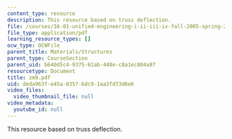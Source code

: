 ```yaml
---
content_type: resource
description: This resource based on truss deflection.
file: /courses/16-01-unified-engineering-i-ii-iii-iv-fall-2005-spring-2006/deda963fe45a0357bdc91aa3fd73d6e6_zm9.pdf
file_type: application/pdf
learning_resource_types: []
ocw_type: OCWFile
parent_title: Materials/Structures
parent_type: CourseSection
parent_uid: b640d5c4-9375-61ab-448e-c8a1ec804a97
resourcetype: Document
title: zm9.pdf
uid: deda963f-e45a-0357-bdc9-1aa3fd73d6e6
video_files:
  video_thumbnail_file: null
video_metadata:
  youtube_id: null
---
```

This resource based on truss deflection.

